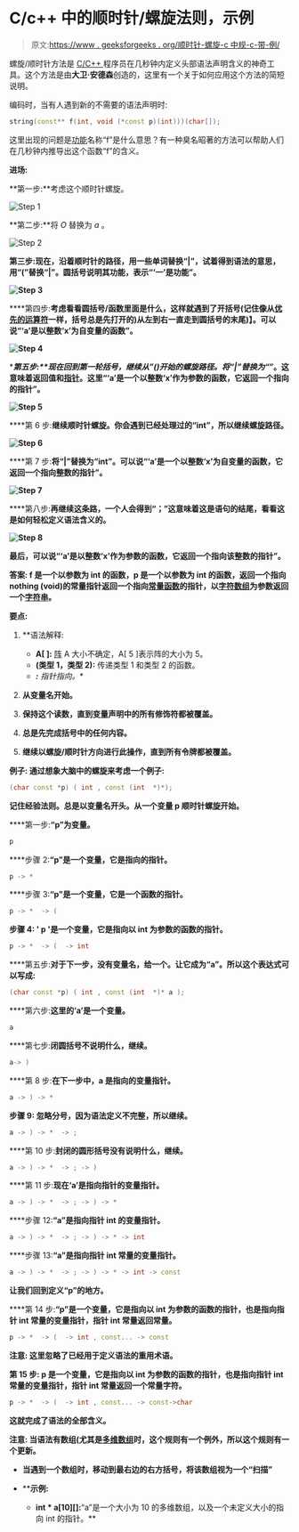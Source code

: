 # C/c++ 中的顺时针/螺旋法则，示例

> 原文:[https://www . geeksforgeeks . org/顺时针-螺旋-c 中规-c-带-例/](https://www.geeksforgeeks.org/clockwise-spiral-rule-in-c-c-with-examples/)

螺旋/顺时针方法是 [C/C++ ](https://www.geeksforgeeks.org/c-plus-plus/) 程序员在几秒钟内定义头部语法声明含义的神奇工具。这个方法是由**大卫·安德森**创造的，这里有一个关于如何应用这个方法的简短说明。

编码时，当有人遇到新的不需要的语法声明时:

```cpp
string(const** f(int, void (*const p)(int)))(char[]);
```

这里出现的问题是[功能](https://www.geeksforgeeks.org/functions-in-c/)名称“f”是什么意思？有一种臭名昭著的方法可以帮助人们在几秒钟内推导出这个函数“f”的含义。

**进场:**

**第一步:**考虑这个顺时针螺旋。

![Step 1](img/9e7cdf4227d1b03c00a52dbf690cae98.png)

**第二步:**将 *O* 替换为 *a* 。

![Step 2](img/ce2e17475bee84d21a1c3042e85d1939.png)

**第三步:**现在，沿着顺时针的路径，用一些单词替换“|”，试着得到语法的意思，用“(”替换“|”。圆括号说明其功能，表示**“‘一’是功能”。**

**![Step 3](img/0908ab8c7369cb434a8bd5b99a4e20cf.png)**

****第四步:**考虑看看圆括号/函数里面是什么，这样就遇到了开括号(记住像从[优先的运算符](https://www.geeksforgeeks.org/operator-precedence-and-associativity-in-c/)一样，括号总是先打开的)从左到右一直走到圆括号的末尾)】。可以说“‘a’是以整数‘x’为自变量的函数”。**

**![Step 4](img/0938727506b18708833f62d3366eb49e.png)**

****第五步:**现在回到第一轮括号，继续从”()开始的螺旋路径。将“|”替换为“*”。这意味着返回值和[指针](https://www.geeksforgeeks.org/pointers-in-c-and-c-set-1-introduction-arithmetic-and-array/)。这里“‘a’是一个以整数‘x’作为参数的函数，它返回一个指向的指针”。**

**![Step 5](img/98939401e00b160bbb5b0af16b7f19e6.png)**

****第 6 步:**继续顺时针螺旋。你会遇到已经处理过的“int”，所以继续螺旋路径。**

**![Step 6](img/98939401e00b160bbb5b0af16b7f19e6.png)**

****第 7 步:**将“|”替换为“int”。可以说“‘a’是一个以整数‘x’为自变量的函数，它返回一个指向整数的指针”。**

**![Step 7](img/6cb0aec5de33f6bada7ee94b9a23ef54.png)**

****第八步:**再继续这条路，一个人会得到“；”这意味着这是语句的结尾，看看这是如何轻松定义语法含义的。**

**![Step 8](img/6cb0aec5de33f6bada7ee94b9a23ef54.png)**

**最后，可以说“‘a’是以整数‘x’作为参数的函数，它返回一个指向该整数的指针”。**

****答案:** f 是一个以参数为 int 的函数，p 是一个以参数为 int 的函数，返回一个指向 nothing (void)的常量指针返回一个指向[常量函数](https://www.geeksforgeeks.org/difference-between-static-and-constant-function-in-cpp/)的指针，以[字符数组](https://www.geeksforgeeks.org/difference-between-string-and-character-array-in-java/)为参数返回一个[字符串](https://www.geeksforgeeks.org/string-data-structure/)。**

****要点:****

1.  **语法解释:

    *   **A[ ]:** [阵](https://www.geeksforgeeks.org/arrays-in-c-cpp/) A 大小不确定，A[ 5 ]表示阵的大小为 5。
    *   **(类型 1，类型 2):** 传递类型 1 和类型 2 的函数。
    *   ***:** 指针指向。** 
2.  **从变量名开始。**
3.  **保持这个读数，直到变量声明中的所有修饰符都被覆盖。**
4.  **总是先完成括号中的任何内容。**
5.  **继续以螺旋/顺时针方向进行此操作，直到所有令牌都被覆盖。**

****例子:**
通过想象大脑中的螺旋来考虑一个例子:**

```cpp
(char const *p) ( int , const (int  *)*);
```

**记住经验法则。总是以变量名开头。从一个变量 p 顺时针螺旋开始。**

****第一步:**“p”为变量。**

```cpp
p 
```

****步骤 2:**“p”是一个变量，它是指向的指针。**

```cpp
p -> * 
```

****步骤 3:**“p”是一个变量，它是一个函数的指针。**

```cpp
p -> *  -> ( 
```

**步骤 4: **'** p '是一个变量，它是指向以 int 为参数的函数的指针。**

```cpp
p -> *  -> (  -> int 
```

****第五步:**对于下一步，没有变量名，给一个。让它成为“a”。所以这个表达式可以写成:**

```cpp
(char const *p) ( int , const (int  *)* a );
```

****第六步:**这里的‘a’是一个变量。**

```cpp
a 
```

****第七步:**闭圆括号不说明什么，继续。**

```cpp
a-> ) 
```

****第 8 步:**在下一步中，a 是指向的变量指针。**

```cpp
a -> ) -> * 
```

****步骤 9:** 忽略分号，因为语法定义不完整，所以继续。**

```cpp
a -> ) -> *  -> ; 
```

****第 10 步:**封闭的圆形括号没有说明什么，继续。**

```cpp
a -> ) -> *  -> ; -> )
```

****第 11 步:**现在‘a’是指向指针的变量指针。**

```cpp
a -> ) -> *  -> ; -> ) -> * 
```

****步骤 12:**“a”是指向指针 int 的变量指针。**

```cpp
a -> ) -> *  -> ; -> ) -> * -> int 
```

****步骤 13:**“a”是指向指针 int 常量的变量指针。**

```cpp
a -> ) -> *  -> ; -> ) -> * -> int -> const 
```

**让我们回到定义“p”的地方。**

****第 14 步:**“p”是一个变量，它是指向以 int 为参数的函数的指针，也是指向指针 int 常量的变量指针，指针 int 常量返回常量。**

```cpp
p -> *  -> (  -> int , const... -> const
```

****注意:**
这里忽略了已经用于定义语法的重用术语。**

****第 15 步:** p 是一个变量，它是指向以 int 为参数的函数的指针，也是指向指针 int 常量的变量指针，指针 int 常量返回一个常量字符。**

```cpp
p -> *  -> (  -> int , const... -> const->char
```

**这就完成了语法的全部含义。**

****注意:**
当语法有数组(尤其是[多维数组](https://www.geeksforgeeks.org/multidimensional-arrays-c-cpp/)时，这个规则有一个例外，所以这个规则有一个更新。**

*   **当遇到一个数组时，移动到最右边的右方括号，将该数组视为一个“扫描”**
*   ****示例:**

    *   **int * a[10][]:**“a”是一个大小为 10 的多维数组，以及一个未定义大小的指向 int 的指针。**